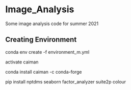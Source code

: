# Image_Analysis
 Some image analysis code for summer 2021

## Creating Environment
conda env create -f environment_m.yml

activate caiman

conda install caiman -c conda-forge

pip install nptdms seaborn factor_analyzer suite2p colour
